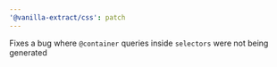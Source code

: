 ```yaml
---
'@vanilla-extract/css': patch
---
```


Fixes a bug where `@container` queries inside `selectors` were not being generated
